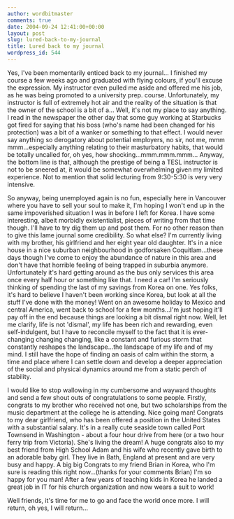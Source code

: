 ```yaml
---
author: wordbitmaster
comments: true
date: 2004-09-24 12:41:00+00:00
layout: post
slug: lured-back-to-my-journal
title: Lured back to my journal
wordpress_id: 544
---
```


Yes, I've been momentarily enticed back to my journal... I finished my course a few weeks ago and graduated with flying colours, if you'll excuse the expression. My instructor even pulled me aside and offered me his job, as he was being promoted to a university prep. course. Unfortunately, my instructor is full of extremely hot air and the reality of the situation is that the owner of the school is a bit of a... Well, it's not my place to say anything. I read in the newspaper the other day that some guy working at Starbucks got fired for saying that his boss (who's name had been changed for his protection) was a bit of a wanker or something to that effect. I would never say anything so derogatory about potential employers, no sir, not me, mmm mmm...especially anything relating to their masturbatory habits, that would be totally uncalled for, oh yes, how shocking...mmm.mmm.mmm... Anyway, the bottom line is that, although the prestige of being a TESL instructor is not to be sneered at, it would be somewhat overwhelming given my limited experience. Not to mention that solid lecturing from 9:30-5:30 is very very intensive. 

So anyway, being unemployed again is no fun, especially here in Vancouver where you have to sell your soul to make it, I'm hoping I won't end up in the same impoverished situation I was in before I left for Korea. I have some interesting, albeit morbidly existentialist, pieces of writing from that time though. I'll have to try dig them up and post them. For no other reason than to give this lame journal some credibility. So what else? I'm currently living with my brother, his girlfriend and her eight year old daughter. It's in a nice house in a nice suburban neighbourhood in godforsaken Coquitlam...these days though I've come to enjoy the abundance of nature in this area and don't have that horrible feeling of being trapped in suburbia anymore. Unfortunately it's hard getting around as the bus only services this area once every half hour or something like that. I need a car! I'm seriously thinking of spending the last of my savings from Korea on one. Yes folks, it's hard to believe I haven't been working since Korea, but look at all the stuff I've done with the money! Went on an awesome holiday to Mexico and central America, went back to school for a few months...I'm just hoping it'll pay off in the end because things are looking a bit dismal right now. Well, let me clarify, life is not 'dismal', my life has been rich and rewarding, even self-indulgent, but I have to reconcile myself to the fact that it is ever-changing changing changing, like a constant and furious storm that constantly reshapes the landscape...the landscape of my life and of my mind. I still have the hope of finding an oasis of calm within the storm, a time and place where I can settle down and develop a deeper appreciation of the social and physical dynamics around me from a static perch of stability.

I would like to stop wallowing in my cumbersome and wayward thoughts and send a few shout outs of congratulations to some people. Firstly, congrats to my brother who received not one, but two scholarships from the music department at the college he is attending. Nice going man! Congrats to my dear girlfriend, who has been offered a position in the United States with a substantial salary. It's in a really cute seaside town called Port Townsend in Washington - about a four hour drive from here (or a two hour ferry trip from Victoria). She's living the dream! A huge congrats also to my best friend from High School Adam and his wife who recently gave birth to an adorable baby girl. They live in Bath, England at present and are very busy and happy. A big big Congrats to my friend Brian in Korea, who I'm sure is reading this right now...(thanks for your comments Brian) I'm so happy for you man! After a few years of teaching kids in Korea he landed a great job in IT for his church organization and now wears a suit to work! 

Well friends, it's time for me to go and face the world once more. I will return, oh yes, I will return...
